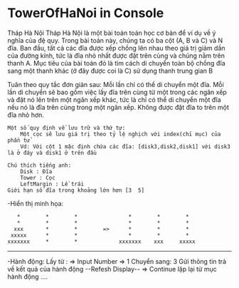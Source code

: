 # TowerOfHaNoi in Console
Tháp Hà Nội
 		Tháp Hà Nội là một bài toán toán học cơ bản để ví dụ về ý nghĩa của đệ quy.
		Trong bài toán này, chúng ta có ba cột (A, B và C) và N đĩa.
		Ban đầu, tất cả các đĩa được xếp chồng lên nhau theo giá trị giảm dần của đường kính, tức là đĩa nhỏ nhất được đặt trên cùng và chúng nằm trên thanh A.
		Mục tiêu của bài toán đó là tìm cách di chuyển toàn bộ chồng đĩa sang một thanh khác (ở đây được coi là C) sử dụng thanh trung gian B
	
Tuân theo quy tắc đơn giản sau:
	Mỗi lần chỉ có thể di chuyển một đĩa.
		Mỗi lần di chuyển sẽ bao gồm việc lấy đĩa trên cùng từ một trong các ngăn xếp và đặt nó lên trên một ngăn xếp khác, tức là chỉ có thể di chuyển một đĩa nếu nó là đĩa trên cùng trong một ngăn xếp.
		Không được đặt đĩa to trên một đĩa nhỏ hơn.

	Một số quy định về lưu trữ và thứ tự:
		Một cọc sẽ lưu giá trị theo tỷ lệ nghịch với index(chỉ mục) của phần tử
		Vd: Với cột 1 mặc định chứa các đĩa: [disk3,disk2,disk1] với disk3 là ở đáy và disk1 ở trên đầu
	
	Chú thích tiếng anh:
		Disk : Đĩa
		Tower : Cọc
		LeftMargin : Lề trái
	Giới hạn số đĩa trong khoảng lớn hơn [3  5]

-Hiển thị minh họa:

       *        *        *                *        *        * 
       *        *        *                *        *        *
      xxx       *        *        =>      *        *        *
     xxxxx      *        *                *        *        *
    xxxxxxx     *        *             xxxxxxx    xxx     xxxxx
----------------------------------  -----------------------------------
-Hành động: 
    Lấy từ : => Input Number => 1
    Chuyển sang: 3
    Gửi thông tin trả về kết quả của hành động
    --Refesh Display--
    => Continue lặp lại từ mục hành động
    ....
